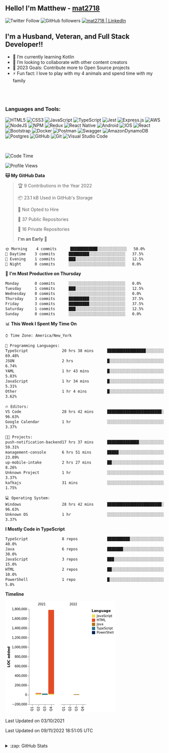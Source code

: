 ## Hello! I'm Matthew - [mat2718][website]

![Twitter Follow](https://img.shields.io/twitter/follow/matthewterry68?color=1DA1F2&logo=twitter&style=for-the-badge)
![GitHub followers](https://img.shields.io/github/followers/mat2718?logo=github&style=for-the-badge)
[<img  alt="mat2718 | LinkedIn"  src="https://img.shields.io/badge/LinkedIn-0077B5?style=for-the-badge&logo=linkedin&logoColor=white" />][linkedin]

## I'm a Husband, Veteran, and Full Stack Developer!!

- 🌱 I’m currently learning Kotlin
- 👯 I’m looking to collaborate with other content creators
- 🥅 2023 Goals: Contribute more to Open Source projects
- ⚡ Fun fact: I love to play with my 4 animals and spend time with my family

<br />
<br />

### Languages and Tools:

![HTML5](https://img.shields.io/badge/html5-%23E34F26.svg?style=for-the-badge&logo=html5&logoColor=white)
![CSS3](https://img.shields.io/badge/css3-%231572B6.svg?style=for-the-badge&logo=css3&logoColor=white)
![JavaScript](https://img.shields.io/badge/javascript-%23323330.svg?style=for-the-badge&logo=javascript&logoColor=%23F7DF1E)
![TypeScript](https://img.shields.io/badge/typescript-%23007ACC.svg?style=for-the-badge&logo=typescript&logoColor=white)
![Jest](https://img.shields.io/badge/-jest-%23C21325?style=for-the-badge&logo=jest&logoColor=white)
![Express.js](https://img.shields.io/badge/express.js-%23404d59.svg?style=for-the-badge&logo=express&logoColor=%2361DAFB)
![AWS](https://img.shields.io/badge/AWS-%23FF9900.svg?style=for-the-badge&logo=amazon-aws&logoColor=white)
![NodeJS](https://img.shields.io/badge/node.js-6DA55F?style=for-the-badge&logo=node.js&logoColor=white)
![NPM](https://img.shields.io/badge/NPM-%23000000.svg?style=for-the-badge&logo=npm&logoColor=white)
![Redux](https://img.shields.io/badge/redux-%23593d88.svg?style=for-the-badge&logo=redux&logoColor=white)
![React Native](https://img.shields.io/badge/react_native-%2320232a.svg?style=for-the-badge&logo=react&logoColor=%2361DAFB)
![Android](https://img.shields.io/badge/Android-3DDC84?style=for-the-badge&logo=android&logoColor=white)
![IOS](https://img.shields.io/badge/iOS-000000?style=for-the-badge&logo=ios&logoColor=white)
![React](https://img.shields.io/badge/react-%2320232a.svg?style=for-the-badge&logo=react&logoColor=%2361DAFB)
![Bootstrap](https://img.shields.io/badge/bootstrap-%23563D7C.svg?style=for-the-badge&logo=bootstrap&logoColor=white)
![Docker](https://img.shields.io/badge/docker-%230db7ed.svg?style=for-the-badge&logo=docker&logoColor=white)
![Postman](https://img.shields.io/badge/Postman-FF6C37?style=for-the-badge&logo=postman&logoColor=white)
![Swagger](https://img.shields.io/badge/-Swagger-%23Clojure?style=for-the-badge&logo=swagger&logoColor=white)
![AmazonDynamoDB](https://img.shields.io/badge/Amazon%20DynamoDB-4053D6?style=for-the-badge&logo=Amazon%20DynamoDB&logoColor=white)
![Postgres](https://img.shields.io/badge/postgres-%23316192.svg?style=for-the-badge&logo=postgresql&logoColor=white)
![GitHub](https://img.shields.io/badge/github-%23121011.svg?style=for-the-badge&logo=github&logoColor=white)
![Git](https://img.shields.io/badge/git-%23F05033.svg?style=for-the-badge&logo=git&logoColor=white)
![Visual Studio Code](https://img.shields.io/badge/Visual%20Studio%20Code-0078d7.svg?style=for-the-badge&logo=visual-studio-code&logoColor=white)

<br />

<!--START_SECTION:waka-->

![Code Time](http://img.shields.io/badge/Code%20Time-1%2C419%20hrs%2020%20mins-blue)

![Profile Views](http://img.shields.io/badge/Profile%20Views-0-blue)

**🐱 My GitHub Data**

> 🏆 9 Contributions in the Year 2022
>
> 📦 23.1 kB Used in GitHub's Storage
>
> 🚫 Not Opted to Hire
>
> 📜 37 Public Repositories
>
> 🔑 16 Private Repositories
>
> **I'm an Early 🐤**

```text
🌞 Morning    4 commits      ████████████░░░░░░░░░░░░░   50.0%
🌆 Daytime    3 commits      █████████░░░░░░░░░░░░░░░░   37.5%
🌃 Evening    1 commits      ███░░░░░░░░░░░░░░░░░░░░░░   12.5%
🌙 Night      0 commits      ░░░░░░░░░░░░░░░░░░░░░░░░░   0.0%

```

📅 **I'm Most Productive on Thursday**

```text
Monday       0 commits      ░░░░░░░░░░░░░░░░░░░░░░░░░   0.0%
Tuesday      1 commits      ███░░░░░░░░░░░░░░░░░░░░░░   12.5%
Wednesday    0 commits      ░░░░░░░░░░░░░░░░░░░░░░░░░   0.0%
Thursday     3 commits      █████████░░░░░░░░░░░░░░░░   37.5%
Friday       3 commits      █████████░░░░░░░░░░░░░░░░   37.5%
Saturday     1 commits      ███░░░░░░░░░░░░░░░░░░░░░░   12.5%
Sunday       0 commits      ░░░░░░░░░░░░░░░░░░░░░░░░░   0.0%

```

📊 **This Week I Spent My Time On**

```text
⌚︎ Time Zone: America/New_York

💬 Programming Languages:
TypeScript               20 hrs 38 mins      █████████████████░░░░░░░░   69.48%
JSON                     2 hrs               █░░░░░░░░░░░░░░░░░░░░░░░░   6.74%
YAML                     1 hr 43 mins        █░░░░░░░░░░░░░░░░░░░░░░░░   5.83%
JavaScript               1 hr 34 mins        █░░░░░░░░░░░░░░░░░░░░░░░░   5.31%
Other                    1 hr 4 mins         █░░░░░░░░░░░░░░░░░░░░░░░░   3.62%

🔥 Editors:
VS Code                  28 hrs 42 mins      ████████████████████████░   96.63%
Google Calendar          1 hr                ░░░░░░░░░░░░░░░░░░░░░░░░░   3.37%

🐱‍💻 Projects:
push-notification-backend17 hrs 37 mins      ██████████████░░░░░░░░░░░   59.31%
management-console       6 hrs 51 mins       █████░░░░░░░░░░░░░░░░░░░░   23.09%
up-mobile-intake         2 hrs 27 mins       ██░░░░░░░░░░░░░░░░░░░░░░░   8.26%
Unknown Project          1 hr                ░░░░░░░░░░░░░░░░░░░░░░░░░   3.37%
kafkajs                  31 mins             ░░░░░░░░░░░░░░░░░░░░░░░░░   1.75%

💻 Operating System:
Windows                  28 hrs 42 mins      ████████████████████████░   96.63%
Unknown OS               1 hr                ░░░░░░░░░░░░░░░░░░░░░░░░░   3.37%

```

**I Mostly Code in TypeScript**

```text
TypeScript               8 repos             ██████████░░░░░░░░░░░░░░░   40.0%
Java                     6 repos             ███████░░░░░░░░░░░░░░░░░░   30.0%
JavaScript               3 repos             ███░░░░░░░░░░░░░░░░░░░░░░   15.0%
HTML                     2 repos             ██░░░░░░░░░░░░░░░░░░░░░░░   10.0%
PowerShell               1 repo              █░░░░░░░░░░░░░░░░░░░░░░░░   5.0%

```

**Timeline**

![Chart not found](https://raw.githubusercontent.com/mat2718/mat2718/main/charts/bar_graph.png)

Last Updated on 03/10/2021

Last Updated on 09/11/2022 18:51:05 UTC

<!--END_SECTION:waka-->

<br />

<details>
  <summary>:zap: GitHub Stats</summary>

  <img align="left" alt="codeSTACKr's GitHub Stats" src="https://github-readme-stats-mat2718.vercel.app/api?username=mat2718&show_icons=true&hide_border=true" />

</details>

[website]: https://www.linkedin.com/in/matthew-terry-9a1b57185
[course]: http://vsCodeHero.com
[twitter]: https://twitter.com/codeSTACKr
[youtube]: https://youtube.com/codeSTACKr
[instagram]: https://instagram.com/codeSTACKr
[linkedin]: https://www.linkedin.com/in/matthew-terry-9a1b57185
[webdevplaylist]: https://www.youtube.com/playlist?list=PLkwxH9e_vrAJ0WbEsFA9W3I1W-g_BTsbt
[jsplaylist]: https://www.youtube.com/playlist?list=PLkwxH9e_vrALRJKu7wfXby3MKeflhTu6B
[cssplaylist]: https://www.youtube.com/playlist?list=PLkwxH9e_vrALSdvZuEh6gqQdmDoDIoqz4
[reactplaylist]: https://www.youtube.com/playlist?list=PLkwxH9e_vrAK4TdffpxKY3QGyHCpxFcQ0
